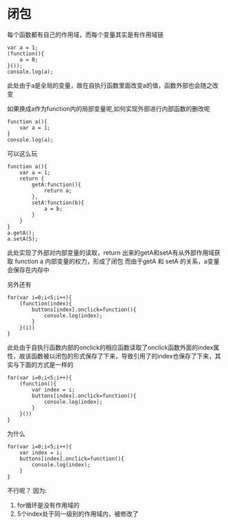 # 闭包
每个函数都有自己的作用域，而每个变量其实是有作用域链
```
var a = 1;
(function(){
	a = 0;
}());
console.log(a);
```
此处由于a是全局的变量，故在自执行函数里面改变a的值，函数外部也会随之改变

如果换成a作为function内的局部变量呢,如何实现外部进行内部函数的删改呢
```
function a(){
	var a = 1;
}
console.log(a);
```
可以这么玩
```
function a(){
	var a = 1;
	return {
		getA:function(){
			return a;
		},
		setA:function(b){
			a = b;
		}
	}
}
a.getA();
a.setA(5);
```
此处实现了外部对内部变量的读取，return 出来的getA和setA有从外部作用域获取 function a 内部变量的权力，形成了闭包
而由于getA 和 setA 的关系，a变量会保存在内存中

另外还有
```
for(var i=0;i<5;i++){
	(function(index){
		buttons[index].onclick=function(){
			console.log(index);
		}
	}(i))
}
```
此处由于自执行函数内部的onclick的相应函数读取了onclick函数外面的index属性，故该函数被以闭包的形式保存了下来，导致引用了的index也保存了下来，其实与下面的方式是一样的
```
for(var i=0;i<5;i++){
	(function(){
		var index = i;
		buttons[index].onclick=function(){
			console.log(index);
		}
	}())
}
```
为什么
```
for(var i=0;i<5;i++){
	var index = i;
	buttons[index].onclick=function(){
		console.log(index);
	}
}
```
不行呢？
因为:
1. for循环是没有作用域的
2. 5个index处于同一级别的作用域内，被修改了
